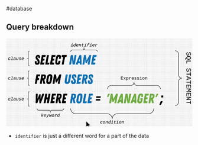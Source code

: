 #database 

## Query breakdown
![](Pasted%20image%2020240507161705.png)

- `identifier` is just a different word for a part of the data




